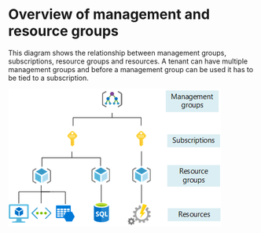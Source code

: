 # Overview of management and resource groups

This diagram shows the relationship between management groups, subscriptions, resource groups and resources. A tenant can have multiple management groups and before a management group can be used it has to be tied to a subscription.

![azureresourcegrp](https://github.com/2cloudyskies/azure/blob/main/azureresource.png)
